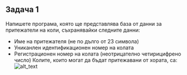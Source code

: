 ## Задача 1
Напишете програма, която ще представлява база от данни за
притежатели на коли, съхранявайки следните данни:
- Име на притежателя (не по дълго от 23 символа)
- Униканлен идентификационен номер на колата
- Регистрационен номер на колата (неотрицателно четирицифрено число)
Колите, които могат да бъдат притежавани от хората, са:
![alt_text](https://ibb.co/H2P36BP)
